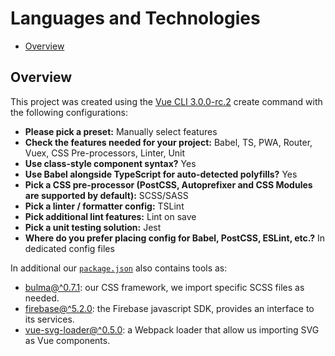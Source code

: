 # Languages and Technologies

- [Overview](#overview)

## Overview

This project was created using the [Vue CLI 3.0.0-rc.2](https://cli.vuejs.org) create command with the following configurations:

- **Please pick a preset:** Manually select features
- **Check the features needed for your project:** Babel, TS, PWA, Router, Vuex, CSS Pre-processors, Linter, Unit
- **Use class-style component syntax?** Yes
- **Use Babel alongside TypeScript for auto-detected polyfills?** Yes
- **Pick a CSS pre-processor (PostCSS, Autoprefixer and CSS Modules are supported by default):** SCSS/SASS
- **Pick a linter / formatter config:** TSLint
- **Pick additional lint features:** Lint on save
- **Pick a unit testing solution:** Jest
- **Where do you prefer placing config for Babel, PostCSS, ESLint, etc.?** In dedicated config files

In additional our [`package.json`](/package.json) also contains tools as:

- [bulma@\^0.7.1](https://github.com/jgthms/bulma): our CSS framework, we import specific SCSS files as needed.
- [firebase@\^5.2.0](https://github.com/firebase/firebase-js-sdk): the Firebase javascript SDK, provides an interface to its services.
- [vue-svg-loader@\^0.5.0](https://github.com/visualfanatic/vue-svg-loader): a Webpack loader that allow us importing SVG as Vue components.
